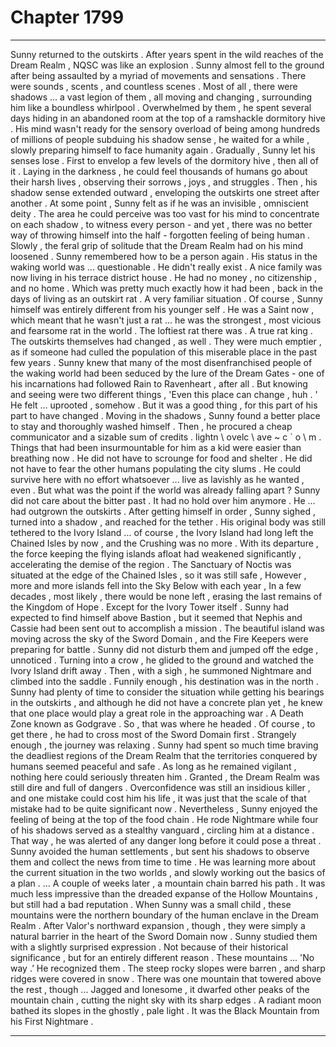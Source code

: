 
# Chapter 1799


---

Sunny returned to the outskirts .
After years spent in the wild reaches of the Dream Realm , NQSC was like an explosion . Sunny almost fell to the ground after being assaulted by a myriad of movements and sensations . There were sounds , scents , and countless scenes . Most of all , there were shadows ... a vast legion of them , all moving and changing , surrounding him like a boundless whirlpool .
Overwhelmed by them , he spent several days hiding in an abandoned room at the top of a ramshackle dormitory hive .
His mind wasn't ready for the sensory overload of being among hundreds of millions of people subduing his shadow sense , he waited for a while , slowly preparing himself to face humanity again .
Gradually , Sunny let his senses lose . First to envelop a few levels of the dormitory hive , then all of it . Laying in the darkness , he could feel thousands of humans go about their harsh lives , observing their sorrows , joys , and struggles .
Then , his shadow sense extended outward , enveloping the outskirts one street after another .
At some point , Sunny felt as if he was an invisible , omniscient deity . The area he could perceive was too vast for his mind to concentrate on each shadow , to witness every person - and yet , there was no better way of throwing himself into the half - forgotten feeling of being human .
Slowly , the feral grip of solitude that the Dream Realm had on his mind loosened . Sunny remembered how to be a person again .
His status in the waking world was ... questionable . He didn't really exist . A nice family was now living in his terrace district house . He had no money , nо citizenship , and no home .
Which was pretty much exactly how it had been , back in the days of living as an outskirt rat .
A very familiar situation .
Of course , Sunny himself was entirely different from his younger self . He was a Saint now , which meant that he wasn't just a rat ... he was the strongest , most vicious and fearsome rat in the world . The loftiest rat there was .
A true rat king .
The outskirts themselves had changed , as well . They were much emptier , as if someone had culled the population of this miserable place in the past few years . Sunny knew that many of the most disenfranchised people of the waking world had been seduced by the lure of the Dream Gates - one of his incarnations had followed Rain to Ravenheart , after all . But knowing and seeing were two different things ,
'Even this place can change , huh . '
He felt … uprooted , somehow . But it was a good thing , for this part of his part to have changed .
Moving in the shadows , Sunny found a better place to stay and thoroughly washed himself . Then , he procured a cheap communicator and a sizable sum of credits . lіghtn \ оvеlс \ аvе ~ c ` о \ m . Things that had been insurmountable for him as a kid were easier than breathing now .
He did not have to scrounge for food and shelter . He did not have to fear the other humans populating the city slums .
He could survive here with no effort whatsoever ... live as lavishly as he wanted , even .
But what was the point if the world was already falling apart ?
Sunny did not care about the bitter past . It had no hold over him anymore .
He ... had outgrown the outskirts .
After getting himself in order , Sunny sighed , turned into a shadow , and reached for the tether .
His original body was still tethered to the Ivory Island ... of course , the Ivory Island had long left the Chained Isles by now , and the Crushing was no more .
With its departure , the force keeping the flying islands afloat had weakened significantly , accelerating the demise of the region . The Sanctuary of Noctis was situated at the edge of the Chained Isles , so it was still safe , However , more and more islands fell into the Sky Below with each year , In a few decades , most likely , there would be none left , erasing the last remains of the Kingdom of Hope .
Except for the Ivory Tower itself .
Sunny had expected to find himself above Bastion , but it seemed that Nephis and Cassie had been sent out to accomplish a mission . The beautiful island was moving across the sky of the Sword Domain , and the Fire Keepers were preparing for battle .
Sunny did not disturb them and jumped off the edge , unnoticed .
Turning into a crow , he glided to the ground and watched the Ivory Island drift away .
Then , with a sigh , he summoned Nightmare and climbed into the saddle .
Funnily enough , his destination was in the north .
Sunny had plenty of time to consider the situation while getting his bearings in the outskirts , and although he did not have a concrete plan yet , he knew that one place would play a great role in the approaching war .
A Death Zone known as Godgrave .
So , that was where he headed .
Of course , to get there , he had to cross most of the Sword Domain first .
Strangely enough , the journey was relaxing .
Sunny had spent so much time braving the deadliest regions of the Dream Realm that the territories conquered by humans seemed peaceful and safe . As long as he remained vigilant , nothing here could seriously threaten him .
Granted , the Dream Realm was still dire and full of dangers . Overconfidence was still an insidious killer , and one mistake could cost him his life , it was just that the scale of that mistake had to be quite significant now .
Nevertheless , Sunny enjoyed the feeling of being at the top of the food chain . He rode Nightmare while four of his shadows served as a stealthy vanguard , circling him at a distance . That way , he was alerted of any danger long before it could pose a threat .
Sunny avoided the human settlements , but sent his shadows to observe them and collect the news from time to time . He was learning more about the current situation in the two worlds , and slowly working out the basics of a plan .
... A couple of weeks later , a mountain chain barred his path . It was much less impressive than the dreaded expanse of the Hollow Mountains , but still had a bad reputation . When Sunny was a small child , these mountains were the northern boundary of the human enclave in the Dream Realm .
After Valor's northward expansion , though , they were simply a natural barrier in the heart of the Sword Domain now .
Sunny studied them with a slightly surprised expression . Not because of their historical significance , but for an entirely different reason .
These mountains ...
'No way .’
He recognized them .
The steep rocky slopes were barren , and sharp ridges were covered in snow . There was one mountain that towered above the rest , though ...
Jagged and lonesome , it dwarfed other peaks of the mountain chain , cutting the night sky with its sharp edges . A radiant moon bathed its slopes in the ghostly , pale light .
It was the Black Mountain from his First Nightmare .

---

